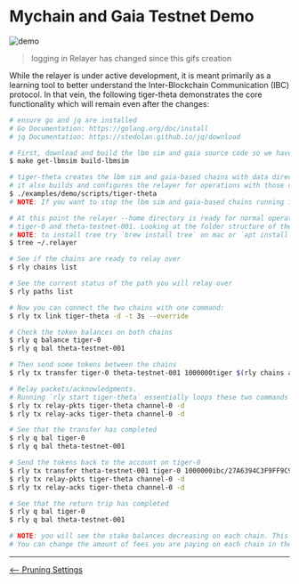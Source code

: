 # Mychain and Gaia Testnet Demo

![demo](./images/demo.gif)

>logging in Relayer has changed since this gifs creation

While the relayer is under active development, it is meant primarily as a learning
tool to better understand the Inter-Blockchain Communication (IBC) protocol. In
that vein, the following tiger-theta demonstrates the core functionality which will
remain even after the changes:

```bash
# ensure go and jq are installed 
# Go Documentation: https://golang.org/doc/install
# jq Documentation: https://stedolan.github.io/jq/download

# First, download and build the lbm sim and gaia source code so we have a working blockchain to test against
$ make get-lbmsim build-lbmsim

# tiger-theta creates the lbm sim and gaia-based chains with data directories in this repo
# it also builds and configures the relayer for operations with those chains
$ ./examples/demo/scripts/tiger-theta
# NOTE: If you want to stop the lbm sim and gaia-based chains running in the background use `killall simd && killall gaiad`

# At this point the relayer --home directory is ready for normal operations between
# tiger-0 and theta-testnet-001. Looking at the folder structure of the relayer at this point is helpful
# NOTE: to install tree try `brew install tree` on mac or `apt install tree` on linux
$ tree ~/.relayer

# See if the chains are ready to relay over
$ rly chains list

# See the current status of the path you will relay over
$ rly paths list

# Now you can connect the two chains with one command:
$ rly tx link tiger-theta -d -t 3s --override

# Check the token balances on both chains
$ rly q balance tiger-0
$ rly q bal theta-testnet-001

# Then send some tokens between the chains
$ rly tx transfer tiger-0 theta-testnet-001 1000000tiger $(rly chains address theta-testnet-001) channel-0

# Relay packets/acknowledgments. 
# Running `rly start tiger-theta` essentially loops these two commands
$ rly tx relay-pkts tiger-theta channel-0 -d
$ rly tx relay-acks tiger-theta channel-0 -d

# See that the transfer has completed
$ rly q bal tiger-0
$ rly q bal theta-testnet-001

# Send the tokens back to the account on tiger-0
$ rly tx transfer theta-testnet-001 tiger-0 1000000ibc/27A6394C3F9FF9C9DCF5DFFADF9BB5FE9A37C7E92B006199894CF1824DF9AC7C $(rly chains addr tiger-0) channel-0
$ rly tx relay-pkts tiger-theta channel-0 -d
$ rly tx relay-acks tiger-theta channel-0 -d

# See that the return trip has completed
$ rly q bal tiger-0
$ rly q bal theta-testnet-001

# NOTE: you will see the stake balances decreasing on each chain. This is to pay for fees
# You can change the amount of fees you are paying on each chain in the configuration.
```

---

[<-- Pruning Settings](./node_pruning.md)